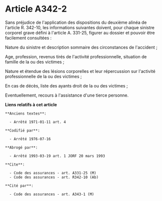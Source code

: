 # Article A342-2

Sans préjudice de l'application des dispositions du deuxième alinéa de l'article R. 342-10, les informations suivantes
doivent, pour chaque sinistre corporel grave défini à l'article A. 331-25, figurer au dossier et pouvoir être facilement
consultées :

Nature du sinistre et description sommaire des circonstances de l'accident ;

Age, profession, revenus tirés de l'activité professionnelle, situation de famille de la ou des victimes ;

Nature et étendue des lésions corporelles et leur répercussion sur l'activité professionnelle de la ou des victimes ;

En cas de décès, liste des ayants droit de la ou des victimes ;

Eventuellement, recours à l'assistance d'une tierce personne.

**Liens relatifs à cet article**

	**Anciens textes**:

	  - Arrêté 1971-01-11 art. 4

	**Codifié par**:

	  - Arrêté 1976-07-16

	**Abrogé par**:

	  - Arrêté 1993-03-19 art. 1 JORF 20 mars 1993

	**Cite**:

	  - Code des assurances - art. A331-25 (M)
	  - Code des assurances - art. R342-10 (Ab)

	**Cité par**:

	  - Code des assurances - art. A343-1 (M)
